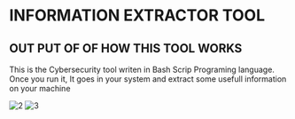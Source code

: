 # INFORMATION EXTRACTOR TOOL
## OUT PUT OF OF HOW THIS TOOL WORKS

This is the Cybersecurity tool writen in Bash Scrip Programing language. Once you run it, It goes in your system and extract some usefull information on your machine 

![2](https://github.com/user-attachments/assets/aa6447fe-2ff0-4fec-b949-ffeeb2325ee2)
![3](https://github.com/user-attachments/assets/5a1b125e-d24e-4acb-a513-d6ad72eb2417)



